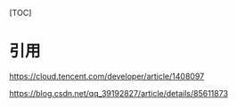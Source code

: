 [TOC]


# 引用


https://cloud.tencent.com/developer/article/1408097

https://blog.csdn.net/qq_39192827/article/details/85611873





